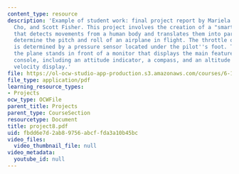 ```yaml
---
content_type: resource
description: 'Example of student work: final project report by Mariela Buchin, WonRon
  Cho, and Scott Fisher. This project involves the creation of a "smart flight vest"
  that detects movements from a human body and translates them into parameters that
  determine the pitch and roll of an airplane in flight. The throttle of the plane
  is determined by a pressure sensor located under the pilot''s foot. The pilot flying
  the plane stands in front of a monitor that displays the main features of an airplane
  console, including an attitude indicator, a compass, and an altitude and vertical
  velocity display.'
file: https://ol-ocw-studio-app-production.s3.amazonaws.com/courses/6-111-introductory-digital-systems-laboratory-spring-2006/fbdd6e7d2ab89756abcffda3a10b45bc_project8.pdf
file_type: application/pdf
learning_resource_types:
- Projects
ocw_type: OCWFile
parent_title: Projects
parent_type: CourseSection
resourcetype: Document
title: project8.pdf
uid: fbdd6e7d-2ab8-9756-abcf-fda3a10b45bc
video_files:
  video_thumbnail_file: null
video_metadata:
  youtube_id: null
---
```

